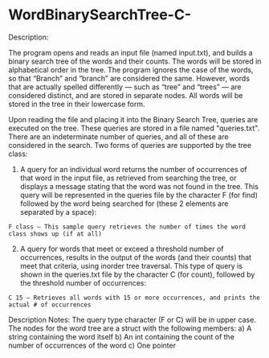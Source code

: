 # WordBinarySearchTree-C-

Description:

The program opens and reads an input file (named input.txt), and builds a binary search tree of the words and their
counts. The words will be stored in alphabetical order in the tree. The program ignores the case of the words, so
that “Branch” and “branch” are considered the same. However, words that are actually spelled differently — such as
“tree” and “trees” — are considered distinct, and are stored in separate nodes. All words will be stored in the
tree in their lowercase form. 

Upon reading the file and placing it into the Binary Search Tree, queries are executed on the tree. These queries are stored in a file
named "queries.txt". There are an indeterminate number of queries, and all of these are considered in the search. Two forms of
queries are  supported by the tree class:

  1. A query for an individual word returns the number of occurrences of that word in the input file, as
  retrieved from searching the tree, or displays a message stating that the word was not found in the tree.
  This query will be represented in the queries file by the character F (for find) followed by the word being
  searched for (these 2 elements are separated by a space):
  
    F class – This sample query retrieves the number of times the word class shows up (if at all)
    
  2. A query for words that meet or exceed a threshold number of occurrences, results in the output of the
  words (and their counts) that meet that criteria, using inorder tree traversal. This type of query is shown in the queries.txt
  file by the character C (for count), followed by the threshold number of occurrences:
  
    C 15 – Retrieves all words with 15 or more occurrences, and prints the actual # of occurrences

Description Notes: 
  The query type character (F or C) will be in upper case.
   The nodes for the word tree are a struct with the following members: 
      a) A string containing the word itself
      b) An int containing the count of the number of occurrences of the word 
      c) One pointer
